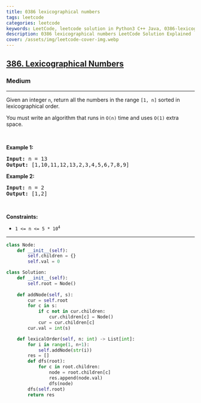 ```yaml
---
title: 0386 lexicographical numbers
tags: leetcode
categories: leetcode
keywords: LeetCode, leetcode solution in Python3 C++ Java, 0386-lexicographical-numbers solution
description: 0386 lexicographical numbers LeetCode Solution Explained
cover: /assets/img/leetcode-cover-img.webp
---
```



<h2><a href="https://leetcode.com/problems/lexicographical-numbers">386. Lexicographical Numbers</a></h2><h3>Medium</h3><hr><p>Given an integer <code>n</code>, return all the numbers in the range <code>[1, n]</code> sorted in lexicographical order.</p>

<p>You must write an algorithm that runs in&nbsp;<code>O(n)</code>&nbsp;time and uses <code>O(1)</code> extra space.&nbsp;</p>

<p>&nbsp;</p>
<p><strong class="example">Example 1:</strong></p>
<pre><strong>Input:</strong> n = 13
<strong>Output:</strong> [1,10,11,12,13,2,3,4,5,6,7,8,9]
</pre><p><strong class="example">Example 2:</strong></p>
<pre><strong>Input:</strong> n = 2
<strong>Output:</strong> [1,2]
</pre>
<p>&nbsp;</p>
<p><strong>Constraints:</strong></p>

<ul>
	<li><code>1 &lt;= n &lt;= 5 * 10<sup>4</sup></code></li>
</ul>


---




```python
class Node:
    def __init__(self):
        self.children = {}
        self.val = 0

class Solution:
    def __init__(self):
        self.root = Node()
    
    def addNode(self, s):
        cur = self.root
        for c in s:
            if c not in cur.children:
                cur.children[c] = Node()
            cur = cur.children[c]
        cur.val = int(s)

    def lexicalOrder(self, n: int) -> List[int]:
        for i in range(1, n+1):
            self.addNode(str(i))
        res = []
        def dfs(root):
            for c in root.children:
                node = root.children[c]
                res.append(node.val)
                dfs(node)
        dfs(self.root)
        return res







```

